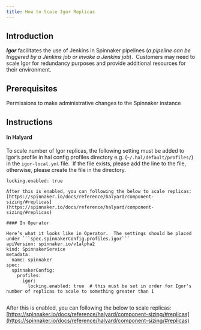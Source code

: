 ```yaml
---
title: How to Scale Igor Replicas
---
```


## Introduction
***Igor*** facilitates the use of Jenkins in Spinnaker pipelines (*a pipeline can be triggered by a Jenkins job or invoke a Jenkins job*).  Customers may need to scale Igor for redundancy purposes and provide additional resources for their environment.

## Prerequisites
Permissions to make administrative changes to the Spinnaker instance

## Instructions
#### In Halyard
To scale number of Igor replicas, the following setting must be added to Igor’s profile in hal config profiles directory e.g. (```~/.hal/default/profiles/```) in the ```igor-local.yml``` file.  If the file exists, please add the line to the file, otherwise, please create the file in the directory.

```locking.enabled: true```



``````
After this is enabled, you can following the below to scale replicas:[https://spinnaker.io/docs/reference/halyard/component-sizing/#replicas](https://spinnaker.io/docs/reference/halyard/component-sizing/#replicas)
 
#### In Operator

Here’s what it looks like in Operator.  The settings should be placed under ```spec.spinnakerConfig.profiles.igor```
apiVersion: spinnaker.io/v1alpha2
kind: SpinnakerService
metadata:
  name: spinnaker
spec:
  spinnakerConfig:
    profiles:
      igor:
        locking.enabled: true  # this must be set in order for Igor's number of replicas to scale to something greater than 1
 
``````
After this is enabled, you can following the below to scale replicas:[https://spinnaker.io/docs/reference/halyard/component-sizing/#replicas](https://spinnaker.io/docs/reference/halyard/component-sizing/#replicas)


